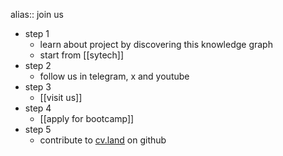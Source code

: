 alias:: join us

- step 1
	- learn about project by discovering this knowledge graph
	- start from [[sytech]]
- step 2
	- follow us in telegram, x and youtube
- step 3
	- [[visit us]]
- step 4
	- [[apply for bootcamp]]
- step 5
	- contribute to [cv.land](https://github.com/cyber-valley) on github